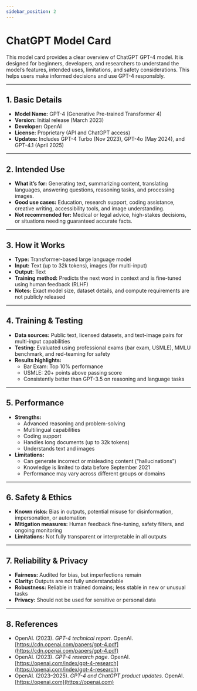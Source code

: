 ```yaml
---
sidebar_position: 2
---
```


# ChatGPT Model Card

This model card provides a clear overview of ChatGPT GPT-4 model. It is designed for beginners, developers, and researchers to understand the model’s features, intended uses, limitations, and safety considerations. This helps users make informed decisions and use GPT-4 responsibly.  

---

## 1. Basic Details

- **Model Name:** GPT-4 (Generative Pre-trained Transformer 4)  
- **Version:** Initial release (March 2023)  
- **Developer:** OpenAI  
- **License:** Proprietary (API and ChatGPT access)  
- **Updates:** Includes GPT-4 Turbo (Nov 2023), GPT-4o (May 2024), and GPT-4.1 (April 2025)  

---

## 2. Intended Use

- **What it’s for:** Generating text, summarizing content, translating languages, answering questions, reasoning tasks, and processing images.  
- **Good use cases:** Education, research support, coding assistance, creative writing, accessibility tools, and image understanding.  
- **Not recommended for:** Medical or legal advice, high-stakes decisions, or situations needing guaranteed accurate facts.  

---

## 3. How it Works

- **Type:** Transformer-based large language model  
- **Input:** Text (up to 32k tokens), images (for multi-input)  
- **Output:** Text  
- **Training method:** Predicts the next word in context and is fine-tuned using human feedback (RLHF)  
- **Notes:** Exact model size, dataset details, and compute requirements are not publicly released  

---

## 4. Training & Testing

- **Data sources:** Public text, licensed datasets, and text-image pairs for multi-input capabilities  
- **Testing:** Evaluated using professional exams (bar exam, USMLE), MMLU benchmark, and red-teaming for safety  
- **Results highlights:**  
  - Bar Exam: Top 10% performance  
  - USMLE: 20+ points above passing score  
  - Consistently better than GPT-3.5 on reasoning and language tasks  

---

## 5. Performance

- **Strengths:**  
  - Advanced reasoning and problem-solving  
  - Multilingual capabilities  
  - Coding support  
  - Handles long documents (up to 32k tokens)  
  - Understands text and images  
- **Limitations:**  
  - Can generate incorrect or misleading content (“hallucinations”)  
  - Knowledge is limited to data before September 2021  
  - Performance may vary across different groups or domains  

---

## 6. Safety & Ethics

- **Known risks:** Bias in outputs, potential misuse for disinformation, impersonation, or automation  
- **Mitigation measures:** Human feedback fine-tuning, safety filters, and ongoing monitoring  
- **Limitations:** Not fully transparent or interpretable in all outputs  

---

## 7. Reliability & Privacy

- **Fairness:** Audited for bias, but imperfections remain  
- **Clarity:** Outputs are not fully understandable  
- **Robustness:** Reliable in trained domains; less stable in new or unusual tasks  
- **Privacy:** Should not be used for sensitive or personal data  

---

## 8. References

- OpenAI. (2023). *GPT-4 technical report*. OpenAI. [https://cdn.openai.com/papers/gpt-4.pdf](https://cdn.openai.com/papers/gpt-4.pdf)  
- OpenAI. (2023). *GPT-4 research page*. OpenAI. [https://openai.com/index/gpt-4-research](https://openai.com/index/gpt-4-research)  
- OpenAI. (2023–2025). *GPT-4 and ChatGPT product updates*. OpenAI. [https://openai.com](https://openai.com)  
